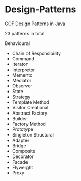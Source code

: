 # Design-Patterns
GOF Design Patterns in Java

23 patterns in total.

Behavioural
  - Chain of Responsibility
  - Command
  - Iterator
  - Interpretor
  - Memento
  - Mediator
  - Observer
  - State
  - Strategy
  - Template Method
  - Visitor
Creational 
  - Abstract Factory
  - Builder
  - Factory Method
  - Prototype
  - Singleton
Structural 
  - Adapter
  - Bridge
  - Composite
  - Decorator
  - Facade
  - Flyweight
  - Proxy
